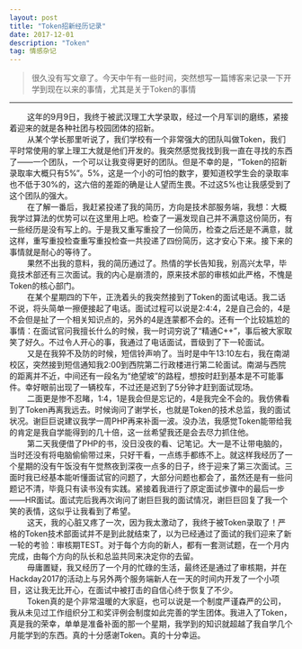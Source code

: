 ```yaml
---
layout: post
title: "Token招新经历记录"
date: 2017-12-01 
description: "Token"
tag: 情感杂记
---
```


> 很久没有写文章了。今天中午有一些时间，突然想写一篇博客来记录一下开学到现在以来的事情，尤其是关于Token的事情  
  
***

&nbsp;&nbsp;&nbsp;&nbsp;&nbsp;&nbsp;&nbsp;&nbsp;这年的9月9日，我终于被武汉理工大学录取，经过一个月军训的磨练，紧接着迎来的就是各种社团与校园团体的招新。  
&nbsp;&nbsp;&nbsp;&nbsp;&nbsp;&nbsp;&nbsp;&nbsp;从某个学长那里听说了，我们学校有一个非常强大的团队叫做Token，我们平时常使用的掌上理工大就是他们开发的。我突然感觉我找到我一直在寻找的东西了——一个团队，一个可以让我变得更好的团队。但是不幸的是，“Token的招新录取率大概只有5%”。5%，这是一个小的可怕的数字，要知道校学生会的录取率也不低于30%的，这六倍的差距的确是让人望而生畏。不过这5%也让我感受到了这个团队的强大。  
&nbsp;&nbsp;&nbsp;&nbsp;&nbsp;&nbsp;&nbsp;&nbsp;在了解一番后，我赶紧投递了我的简历，方向是技术部服务端，我想：大概我学过算法的优势可以在这里用上吧。检查了一遍发现自己并不满意这份简历，有一些经历是没有写上的。于是我又重写重投了一份简历，检查之后还是不满意，就这样，重写重投检查重写重投检查一共投递了四份简历，这才安心下来。接下来的事情就是耐心的等待了。  
&nbsp;&nbsp;&nbsp;&nbsp;&nbsp;&nbsp;&nbsp;&nbsp;果然不出我的意料，我的简历通过了。热情的学长告知我，别高兴太早，毕竟技术部还有三次面试。我的内心是崩溃的，原来技术部的审核如此严格，不愧是Token的核心部门。  
&nbsp;&nbsp;&nbsp;&nbsp;&nbsp;&nbsp;&nbsp;&nbsp;在某个星期四的下午，正洗着头的我突然接到了Token的面试电话。我二话不说，将头简单一擦便接起了电话。面试过程可以说是2:4:4，2是自己会的，4是不会但是扯了一个相关知识点的，另外的4是连蒙都不会的。还有一个比较尴尬的事情：在面试官问我擅长什么的时候，我一时词穷说了“精通C++”，事后被大家取笑了好久。不过令人开心的事，我通过了电话面试，晋级到了下一轮面试。  
&nbsp;&nbsp;&nbsp;&nbsp;&nbsp;&nbsp;&nbsp;&nbsp;又是在我猝不及防的时候，短信铃声响了。当时是中午13:10左右，我在南湖校区，突然接到短信通知我2:00到西院第二行政楼进行第二轮面试。南湖与西院的距离并不近，中间还有一段名为“绝望坡”的路程，想按时赶到基本是不可能事件。幸好眼前出现了一辆校车，不过还是迟到了5分钟才赶到面试现场。  
&nbsp;&nbsp;&nbsp;&nbsp;&nbsp;&nbsp;&nbsp;&nbsp;二面更是惨不忍睹，1:4，1是我会但是忘记的，4是我完全不会的。我仿佛看到了Token再离我远去。时候询问了谢学长，也就是Token的技术总监，我的面试状况。谢巨巨说建议我学一周PHP再来补面一波。没办法，我感觉Token能带给我的肯定是我自学能得到的几十倍，这一丝希望我还是会去尽力抓住他。  
&nbsp;&nbsp;&nbsp;&nbsp;&nbsp;&nbsp;&nbsp;&nbsp;第二天我便借了PHP的书，没日没夜的看、记笔记。大一是不让带电脑的，当时还没有将电脑偷偷带过来，只好干看，一点练手都练不上。就这样我经历了一个星期的没有午饭没有午觉熬夜到深夜一点多的日子，终于迎来了第三次面试。三面时我已经基本能听懂面试官的问题了，大部分问题也都会了，虽然还是有一些问题记不清，毕竟只有读书没有实践。紧接着我进行了原定面试步骤中的最后一步——HR面试。面试完后我再次询问了谢巨巨我的面试情况，谢巨巨回复了我一个笑的表情，这似乎让我看到了希望。  
&nbsp;&nbsp;&nbsp;&nbsp;&nbsp;&nbsp;&nbsp;&nbsp;这天，我的心脏又疼了一次，因为我太激动了，我终于被Token录取了！严格的Token技术部面试并不是到此就结束了，以为已经通过了面试的我们迎来了新一轮的考验：审核期TEST。对于每个方向的新人，都有一套测试题，在一个月内完成，由每个方向的队长和总监共同来决定你的去留。  
&nbsp;&nbsp;&nbsp;&nbsp;&nbsp;&nbsp;&nbsp;&nbsp;毋庸置疑，我又经历了一个月的忙碌的生活，最终还是通过了审核期，并在Hackday2017的活动上与另外两个服务端新人在一天的时间内开发了一个小项目，这让我无比开心，在面试中被打击的自信心终于恢复了不少。  
&nbsp;&nbsp;&nbsp;&nbsp;&nbsp;&nbsp;&nbsp;&nbsp;Token真的是个非常温暖的大家庭，也可以说是一个制度严谨森严的公司，我从未见过工作组织分工和奖评例会制度如此完善的学生团体。我进入了Token，真是我的荣幸，单单是准备补面的那一个星期，我学到的知识就超越了我自学几个月能学到的东西。真的十分感谢Token。真的十分幸运。